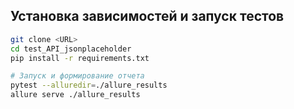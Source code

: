 ## Установка зависимостей и запуск тестов

```sh
git clone <URL>
cd test_API_jsonplaceholder
pip install -r requirements.txt

# Запуск и формирование отчета
pytest --alluredir=./allure_results
allure serve ./allure_results

 
 
